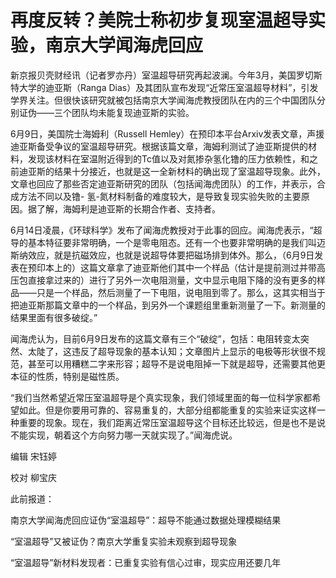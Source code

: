 

# 再度反转？美院士称初步复现室温超导实验，南京大学闻海虎回应

新京报贝壳财经讯（记者罗亦丹）室温超导研究再起波澜。今年3月，美国罗切斯特大学的迪亚斯（Ranga
Dias）及其团队宣布发现“近常压室温超导材料”，引发学界关注。但很快该研究就被包括南京大学闻海虎教授团队在内的三个中国团队分别证伪——三个团队均未能复现迪亚斯的实验。

6月9日，美国院士海姆利（Russell
Hemley）在预印本平台Arxiv发表文章，声援迪亚斯备受争议的室温超导研究。根据该篇文章，海姆利测试了迪亚斯提供的材料，发现该材料在室温附近得到的Tc值以及对氮掺杂氢化镥的压力依赖性，和之前迪亚斯的结果十分接近，也就是这一全新材料的确出现了室温超导现象。此外，文章也回应了那些否定迪亚斯研究的团队（包括闻海虎团队）的工作，并表示，合成方法不同以及镥-
氢-氮材料制备的难度较大，是导致复现实验失败的主要原因。据了解，海姆利是迪亚斯的长期合作者、支持者。

6月14日凌晨，《环球科学》发布了闻海虎教授对于此事的回应。闻海虎表示，“超导的基本特征要非常明确，一个是零电阻态。还有一个也要非常明确的是我们叫迈斯纳效应，就是抗磁效应，也就是说超导体要把磁场排到体外。那么，（6月9日发表在预印本上的）这篇文章拿了迪亚斯他们其中一个样品（估计是提前测过并带高压包直接拿过来的）进行了另外一次电阻测量，文中显示电阻下降的没有更多的样品——只是一个样品，然后测量了一下电阻，说电阻到零了。那么，这其实相当于把迪亚斯那篇文章中的一个样品，到另外一个课题组里重新测量了一下。新测量的结果里面有很多破绽。”

闻海虎认为，目前6月9日发布的这篇文章有三个“破绽”，包括：电阻转变太突然、太陡了，这违反了超导现象的基本认知；文章图片上显示的电极等形状很不规范，甚至可以用糟糕二字来形容；超导不是说电阻掉一下就是超导，还需要其他更本征的性质，特别是磁性质。

“我们当然希望近常压室温超导是个真实现象，我们领域里面的每一位科学家都希望如此。但是你要用可靠的、容易重复的，大部分组都能重复的实验来证实这样一种重要的现象。现在，我们距离近常压室温超导这个目标还比较远，但是也不是说不能实现，朝着这个方向努力哪一天就实现了。”闻海虎说。

编辑 宋钰婷

校对 柳宝庆

此前报道：

南京大学闻海虎回应证伪“室温超导”：超导不能通过数据处理模糊结果

“室温超导”又被证伪？南京大学重复实验未观察到超导现象

“室温超导”新材料发现者：已重复实验有信心过审，现实应用还要几年

